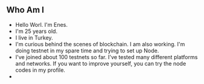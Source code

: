 ## Who Am I
- Hello Worl. I'm Enes. 
- I'm 25 years old.
- I live in Turkey.
- I'm curious behind the scenes of blockchain. I am also working. I'm doing testnet in my spare time and trying to set up Node.
- I've joined about 100 testnets so far. I've tested many different platforms and networks. If you want to improve yourself, you can try the node codes in my profile.
- 
